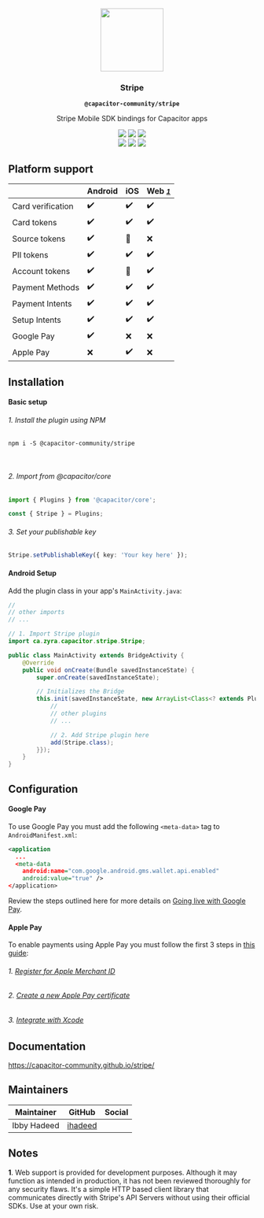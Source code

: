 <p align="center"><br><img src="https://user-images.githubusercontent.com/236501/85893648-1c92e880-b7a8-11ea-926d-95355b8175c7.png" width="128" height="128" /></p>
<h3 align="center">Stripe</h3>
<p align="center"><strong><code>@capacitor-community/stripe</code></strong></p>
<p align="center">
  Stripe Mobile SDK bindings for Capacitor apps
</p>

<p align="center">
  <img src="https://img.shields.io/maintenance/yes/2020?style=flat-square" />
  <a href="https://github.com/capacitor-community/stripe/actions?query=workflow%3A%22Build%22"><img src="https://img.shields.io/github/workflow/status/capacitor-community/stripe/Build?style=flat-square" /></a>
  <a href="https://www.npmjs.com/package/@capacitor-community/stripe"><img src="https://img.shields.io/npm/l/@capacitor-community/stripe?style=flat-square" /></a>
<br>
  <a href="https://www.npmjs.com/package/@capacitor-community/stripe"><img src="https://img.shields.io/npm/dw/@capacitor-community/stripe?style=flat-square" /></a>
  <a href="https://www.npmjs.com/package/@capacitor-community/stripe"><img src="https://img.shields.io/npm/v/@capacitor-community/stripe?style=flat-square" /></a>
<!-- ALL-CONTRIBUTORS-BADGE:START - Do not remove or modify this section -->
<a href="#contributors-"><img src="https://img.shields.io/badge/all%20contributors-0-orange?style=flat-square" /></a>
<!-- ALL-CONTRIBUTORS-BADGE:END -->
</p>

## Platform support
|                   | Android            | iOS                | Web <small>*[1](#notes)*</small> |
| ----------------- | ------------------ | ------------------ | ------------------ |
| Card verification | :heavy_check_mark: | :heavy_check_mark: | :heavy_check_mark: |
| Card tokens       | :heavy_check_mark: | :heavy_check_mark: | :heavy_check_mark: |
| Source tokens     | :heavy_check_mark: | :construction:     | :x:                |
| PII tokens        | :heavy_check_mark: | :heavy_check_mark: | :heavy_check_mark: |
| Account tokens    | :heavy_check_mark: | :construction:     | :heavy_check_mark: |
| Payment Methods   | :heavy_check_mark: | :heavy_check_mark: | :heavy_check_mark: |
| Payment Intents   | :heavy_check_mark: | :heavy_check_mark: | :heavy_check_mark: |
| Setup Intents     | :heavy_check_mark: | :heavy_check_mark: | :heavy_check_mark: |
| Google Pay        | :heavy_check_mark: | :x:                | :x:                |
| Apple Pay         | :x:                | :heavy_check_mark: | :x:                |

## Installation

#### Basic setup

###### 1. Install the plugin using NPM

```shell
npm i -S @capacitor-community/stripe
```
<br>

###### 2. Import from @capacitor/core
```ts
import { Plugins } from '@capacitor/core';

const { Stripe } = Plugins;
```

###### 3. Set your publishable key
```ts
Stripe.setPublishableKey({ key: 'Your key here' });
```

#### Android Setup
Add the plugin class in your app's `MainActivity.java`:
```java
//
// other imports
// ...

// 1. Import Stripe plugin
import ca.zyra.capacitor.stripe.Stripe;

public class MainActivity extends BridgeActivity {
    @Override
    public void onCreate(Bundle savedInstanceState) {
        super.onCreate(savedInstanceState);

        // Initializes the Bridge
        this.init(savedInstanceState, new ArrayList<Class<? extends Plugin>>() {{
            //
            // other plugins
            // ...

            // 2. Add Stripe plugin here
            add(Stripe.class);
        }});
    }
}
```

## Configuration

#### Google Pay

To use Google Pay you must add the following `<meta-data>` tag to `AndroidManifest.xml`:
```xml
<application
  ...
  <meta-data
    android:name="com.google.android.gms.wallet.api.enabled"
    android:value="true" />
</application>
```

Review the steps outlined here for more details on [Going live with Google Pay](https://stripe.com/docs/google-pay#going-live-with-google-pay).

#### Apple Pay
To enable payments using Apple Pay you must follow the first 3 steps in [this guide](https://stripe.com/docs/apple-pay#native):

###### 1. [Register for Apple Merchant ID](https://stripe.com/docs/apple-pay#merchantid)
###### 2. [Create a new Apple Pay certificate](https://stripe.com/docs/apple-pay#csr)
###### 3. [Integrate with Xcode](https://stripe.com/docs/apple-pay#setup)


## Documentation
https://capacitor-community.github.io/stripe/

## Maintainers

| Maintainer | GitHub | Social |
| -----------| -------| -------|
| Ibby Hadeed | [ihadeed](https://github.com/ihadeed) | |

## Notes
**1**. Web support is provided for development purposes.
Although it may function as intended in production, it has not been reviewed thoroughly for any security flaws. 
It's a simple HTTP based client library that communicates directly with Stripe's API Servers without using their 
official SDKs. Use at your own risk.
